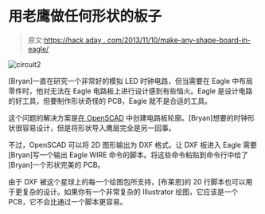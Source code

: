 # 用老鹰做任何形状的板子

> 原文:[https://hack aday . com/2013/11/10/make-any-shape-board-in-eagle/](https://hackaday.com/2013/11/10/make-any-shape-board-in-eagle/)

![circuit2](../Images/9a37c00f992cae1265fbcb7628f86682.png)

[Bryan]一直在研究一个非常好的模拟 LED 时钟电路，但当需要在 Eagle 中布局零件时，他对无法在 Eagle 电路板上进行设计感到有些恼火。Eagle 是设计电路的好工具，但要制作形状奇怪的 PCB，Eagle 就不是合适的工具。

这个问题的解决方案是[在 OpenSCAD](http://bryanduxbury.com/2013/11/09/using-an-openscad-shape-as-the-board-outline-in-eagle/) 中创建电路板轮廓。[Bryan]想要的时钟形状很容易设计，但是将形状导入鹰层完全是另一回事。

不过，OpenSCAD 可以将 2D 图形输出为 DXF 格式。让 DXF 板进入 Eagle 需要[Bryan]写一个输出 Eagle WIRE 命令的脚本。将这些命令粘贴到命令行中给了[Bryan]一个形状完美的 PCB。

由于 DXF 被这个星球上的每一个绘图包所支持，[布莱恩]的 20 行脚本也可以用于更复杂的设计。如果你有一个非常复杂的 Illustrator 绘图，它应该是一个 PCB，它不会比通过一个脚本更容易。